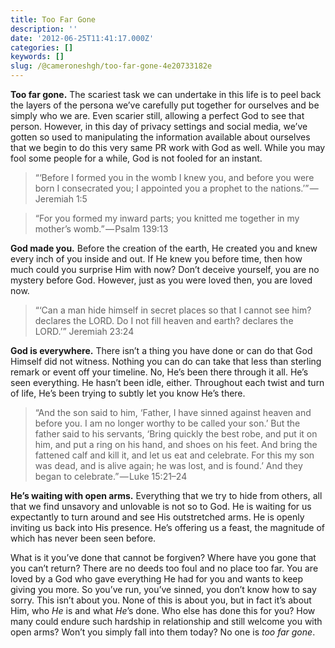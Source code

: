 ```yaml
---
title: Too Far Gone
description: ''
date: '2012-06-25T11:41:17.000Z'
categories: []
keywords: []
slug: /@cameroneshgh/too-far-gone-4e20733182e
---
```


**Too far gone.** The scariest task we can undertake in this life is to peel back the layers of the persona we’ve carefully put together for ourselves and be simply who we are. Even scarier still, allowing a perfect God to see that person. However, in this day of privacy settings and social media, we’ve gotten so used to manipulating the information available about ourselves that we begin to do this very same PR work with God as well. While you may fool some people for a while, God is not fooled for an instant.

> “‘Before I formed you in the womb I knew you, and before you were born I consecrated you; I appointed you a prophet to the nations.’” — Jeremiah 1:5

> “For you formed my inward parts; you knitted me together in my mother’s womb.” — Psalm 139:13

**God made you.** Before the creation of the earth, He created you and knew every inch of you inside and out. If He knew you before time, then how much could you surprise Him with now? Don’t deceive yourself, you are no mystery before God. However, just as you were loved then, you are loved now.

> “‘Can a man hide himself in secret places so that I cannot see him? declares the LORD. Do I not fill heaven and earth? declares the LORD.’” Jeremiah 23:24

**God is everywhere.** There isn’t a thing you have done or can do that God Himself did not witness. Nothing you can do can take that less than sterling remark or event off your timeline. No, He’s been there through it all. He’s seen everything. He hasn’t been idle, either. Throughout each twist and turn of life, He’s been trying to subtly let you know He’s there.

> “And the son said to him, ‘Father, I have sinned against heaven and before you. I am no longer worthy to be called your son.’ But the father said to his servants, ‘Bring quickly the best robe, and put it on him, and put a ring on his hand, and shoes on his feet. And bring the fattened calf and kill it, and let us eat and celebrate. For this my son was dead, and is alive again; he was lost, and is found.’ And they began to celebrate.” — Luke 15:21–24

**He’s waiting with open arms.** Everything that we try to hide from others, all that we find unsavory and unlovable is not so to God. He is waiting for us expectantly to turn around and see His outstretched arms. He is openly inviting us back into His presence. He’s offering us a feast, the magnitude of which has never been seen before.

What is it you’ve done that cannot be forgiven? Where have you gone that you can’t return? There are no deeds too foul and no place too far. You are loved by a God who gave everything He had for you and wants to keep giving you more. So you’ve run, you’ve sinned, you don’t know how to say sorry. This isn’t about you. None of this is about you, but in fact it’s about Him, who _He_ is and what _He_’s done. Who else has done this for you? How many could endure such hardship in relationship and still welcome you with open arms? Won’t you simply fall into them today? No one is _too far gone_.